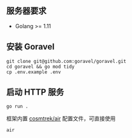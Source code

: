 ## 服务器要求

* Golang >= 1.11

## 安装 Goravel

```shell
git clone git@github.com:goravel/goravel.git 
cd goravel && go mod tidy
cp .env.example .env
```

## 启动 HTTP 服务

`go run .`

框架内置 [cosmtrek/air](https://github.com/cosmtrek/air) 配置文件，可直接使用

`air`
